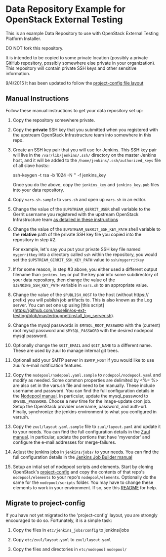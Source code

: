 Data Repository Example for OpenStack External Testing
======================================================

This is an example Data Repository to use with OpenStack External Testing Platform Installer.

DO NOT fork this repository.

It is intended to be copied to some private location (possibly a
private GitHub repository, possibly somewhere else private in your organization). This
repository will contain private SSH keys and other sensitive information.

9/4/2015 It has been updated to follow the [project-config file layout](https://git.openstack.org/cgit/openstack-infra/project-config/tree/)

Manual Instructions
-------------------

Follow these manual instructions to get your data repository set up:

1. Copy the repository somewhere private.

2. Copy the **private** SSH key that you submitted when you registered with the upstream
   OpenStack Infrastructure team into somewhere in this repo.

3. Create an SSH key pair that you will use for Jenkins. This SSH key pair will live
   in the `/var/lib/jenkins/.ssh/` directory on the master Jenkins host, and it will
   be added to the `/home/jenkins/.ssh/authorized_keys` file of all slave hosts::

    ssh-keygen -t rsa -b 1024 -N '' -f jenkins_key

   Once you do the above, copy the `jenkins_key` and `jenkins_key.pub` files into your
   data repository.

4. Copy `vars.sh.sample` to `vars.sh` and open up `vars.sh` in an editor.

5. Change the value of the `$UPSTREAM_GERRIT_USER` shell
   variable to the Gerrit username you registered with the upstream OpenStack Infrastructure
   team [as detailed in these instructions](http://ci.openstack.org/third_party.html#requesting-a-service-account)

6. Change the value of the `$UPSTREAM_GERRIT_SSH_KEY_PATH` shell variable to the **relative** path
   of the private SSH key file you copied into the repository in step #2.

   For example, let's say you put your private SSH key file named `mygerritkey` into a directory called `ssh`
   within the repository, you would set the `$UPSTREAM_GERRIT_SSH_KEY_PATH` value to
   `ssh/mygerritkey`

7. If for some reason, in step #3 above, you either used a different output filename than `jenkins_key` or put the
   key pair into some subdirectory of your data repository, then change the value of the `$JENKINS_SSH_KEY_PATH`
   variable in `vars.sh` to an appropriate value.

8. Change the value of the `$PUBLISH_HOST` to the host (without https:// prefix) you will publish
   job artifacts to. This is also known as the Log server. You can set one up using [this script]
   (https://github.com/rasselin/os-ext-testing/blob/master/puppet/install_log_server.sh).

9. Change the mysql passwords in `$MYSQL_ROOT_PASSWORD` with the (current) root mysql password and
   `$MYSQL_PASSWORD` with the desired nodepool mysql password.

10. Optionally change the `$GIT_EMAIL` and `$GIT_NAME` to a different name. These are used by zuul to manage
    internal git trees.

11. Optionall add your SMTP server in `$SMTP_HOST` if you would like to use zuul's e-mail notification features.

12. Copy the `nodepool/nodepool.yaml.sample` to  `nodepool/nodepool.yaml` and modify as needed. Some common properties
   are delimited by <%=  %> are also set in the vars.sh file and need to be manually. These include username and password.
   You can find the full configuration details in the [Nodepool manual](http://docs.openstack.org/infra/nodepool/).
   In particular, update the mysql_password to `$MYSQL_PASSWORD`. Choose a new time for the image-update cron job.
   Setup the OpenStack provider username, password, and auth-url. Finally, synchronize the jenkins environment to what
   you configured in vars.sh.

13. Copy the `zuul/layout.yaml.sample` file to `zuul/layout.yaml` and update it to your needs. You can find the full
    configuration details in the [Zuul manual](http://docs.openstack.org/infra/zuul/). In particular, update the portions
    that have 'myvendor' and configure the e-mail addresses for merge-failures.

14. Adjust the jenkins jobs in `jenkins/jobs/` to your needs. You can find the full configuration details in the
    [Jenkins Job Builder manual](http://docs.openstack.org/infra/jenkins-job-builder/)

15. Setup an intial set of nodepool scripts and elements. Start by cloning OpenStack's
    [project-config](https://git.openstack.org/cgit/openstack-infra/project-config/) and copy the contents of
    that repo's `nodepool/elements` to your repo's `nodepool/elements`. Optionally do the same for the `nodepool/scripts`
    folder. You may have to change these elements to work in your environment. If so, see this
    [README](http://git.openstack.org/cgit/openstack-infra/project-config/tree/nodepool/elements/README.rst) for help.


Migrate to project-config
-------------------------

If you have not yet migrated to the 'project-config' layout, you are strongly encouraged to do so.
Fortunately, it is a simple task:

1. Copy the files in `etc/jenkins_jobs/config` to jenkins/jobs

2. Copy `etc/zuul/layout.yaml` to `zuul/layout.yaml`

3. Copy the files and directories in `etc/nodepool` `nodepool/`

